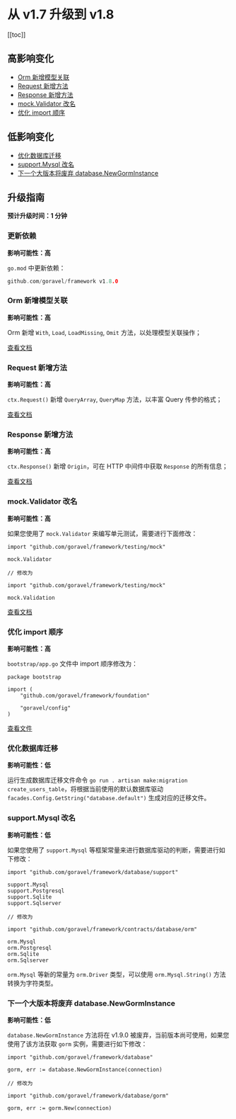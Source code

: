 # 从 v1.7 升级到 v1.8

[[toc]]

## 高影响变化

- [Orm 新增模型关联](#Orm-新增模型关联)
- [Request 新增方法](#Request-新增方法)
- [Response 新增方法](#Response-新增方法)
- [mock.Validator 改名](#mock.Validator-改名)
- [优化 import 顺序](#优化-import-顺序)

## 低影响变化

- [优化数据库迁移](#优化数据库迁移)
- [support.Mysql 改名](support.Mysql-改名)
- [下一个大版本将废弃 database.NewGormInstance](#下一个大版本将废弃-database.NewGormInstance)

## 升级指南

**预计升级时间：1 分钟**

### 更新依赖

**影响可能性：高**

`go.mod` 中更新依赖：

```go
github.com/goravel/framework v1.8.0
```

### Orm 新增模型关联

**影响可能性：高**

Orm 新增 `With`, `Load`, `LoadMissing`, `Omit` 方法，以处理模型关联操作；

[查看文档](../ORM/relationship.md)

### Request 新增方法

**影响可能性：高**

`ctx.Request()` 新增 `QueryArray`, `QueryMap` 方法，以丰富 Query 传参的格式；

[查看文档](../the-basics/request.md)

### Response 新增方法

**影响可能性：高**

`ctx.Response()` 新增 `Origin`，可在 HTTP 中间件中获取 `Response` 的所有信息；

[查看文档](../the-basics/response.md)

### mock.Validator 改名

**影响可能性：高**

如果您使用了 `mock.Validator` 来编写单元测试，需要进行下面修改：

```
import "github.com/goravel/framework/testing/mock"

mock.Validator

// 修改为

import "github.com/goravel/framework/testing/mock"

mock.Validation
```

[查看文档](../digging-deeper/mock.md)

### 优化 import 顺序

**影响可能性：高**

`bootstrap/app.go` 文件中 import 顺序修改为：

```
package bootstrap

import (
	"github.com/goravel/framework/foundation"

	"goravel/config"
)
```

[查看文件](https://github.com/goravel/goravel/blob/v1.8.0/bootstrap/app.go)

### 优化数据库迁移

**影响可能性：低**

运行生成数据库迁移文件命令 `go run . artisan make:migration create_users_table`，将根据当前使用的默认数据库驱动 `facades.Config.GetString("database.default")` 生成对应的迁移文件。

### support.Mysql 改名

**影响可能性：低**

如果您使用了 `support.Mysql` 等框架常量来进行数据库驱动的判断，需要进行如下修改：

```
import "github.com/goravel/framework/database/support"

support.Mysql
support.Postgresql
support.Sqlite
support.Sqlserver

// 修改为

import "github.com/goravel/framework/contracts/database/orm"

orm.Mysql
orm.Postgresql
orm.Sqlite
orm.Sqlserver
```

`orm.Mysql` 等新的常量为 `orm.Driver` 类型，可以使用 `orm.Mysql.String()` 方法转换为字符类型。

### 下一个大版本将废弃 database.NewGormInstance

**影响可能性：低**

`database.NewGormInstance` 方法将在 v1.9.0 被废弃，当前版本尚可使用，如果您使用了该方法获取 `gorm` 实例，需要进行如下修改：

```
import "github.com/goravel/framework/database"

gorm, err := database.NewGormInstance(connection)

// 修改为

import "github.com/goravel/framework/database/gorm"

gorm, err := gorm.New(connection)
```
